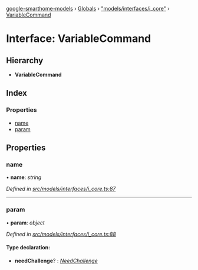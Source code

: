 [google-smarthome-models](../README.md) › [Globals](../globals.md) › ["models/interfaces/i_core"](../modules/_models_interfaces_i_core_.md) › [VariableCommand](_models_interfaces_i_core_.variablecommand.md)

# Interface: VariableCommand

## Hierarchy

* **VariableCommand**

## Index

### Properties

* [name](_models_interfaces_i_core_.variablecommand.md#name)
* [param](_models_interfaces_i_core_.variablecommand.md#param)

## Properties

###  name

• **name**: *string*

*Defined in [src/models/interfaces/i_core.ts:87](https://github.com/galactic1969/google-smarthome-models/blob/633871f/src/models/interfaces/i_core.ts#L87)*

___

###  param

• **param**: *object*

*Defined in [src/models/interfaces/i_core.ts:88](https://github.com/galactic1969/google-smarthome-models/blob/633871f/src/models/interfaces/i_core.ts#L88)*

#### Type declaration:

* **needChallenge**? : *[NeedChallenge](_models_interfaces_i_core_.needchallenge.md)*

